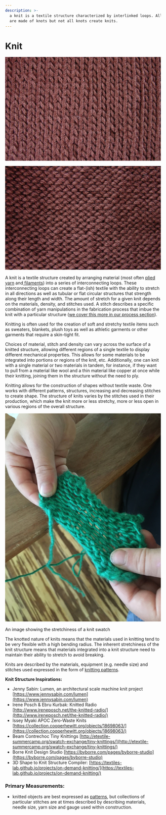 ```yaml
---
description: >-
  a knit is a textile structure characterized by interlinked loops. All knits
  are made of knots but not all knots create knits.
---
```


# Knit

![stockinette knit, front side. Credit: Breibeest on Flickr](../.gitbook/assets/894699057_fa53545e5c_k.jpg)

![stockinette knit, back side. ](../.gitbook/assets/895544896_40ac55081f_k.jpg)

A knit is a textile structure created by arranging material \(most often [plied yarn](plied-yarn.md) and[ filaments](filament.md)\) into a series of interconnecting loops. These interconnecting loops can create a flat-\(ish\) textile with the ability to stretch in all directions as well as tubular or flat circular structures that strength along their length and width. The amount of stretch for a given knit depends on the materials, density, and stitches used. A stitch describes a specific combination of yarn manipulations in the fabrication process that imbue the knit with a particular structure \([we cover this more in our process section](../process/knitting/)\).

Knitting is often used for the creation of soft and stretchy textile items such as sweaters, blankets, plush toys as well as athletic garments or other garments that require a skin-tight fit.

Choices of material, stitch and density can vary across the surface of a knitted structure, allowing different regions of a single textile to display different mechanical properties. This allows for some materials to be integrated into portions or regions of the knit, etc. Additionally, one can knit with a single material or two materials in tandem, for instance, if they want to pull from a material like wool and a thin material like copper at once while their knitting, joining them in the structure without the need to ply.

Knitting allows for the construction of shapes without textile waste. One works with different patterns, structures, increasing and decreasing stitches to create shape. The structure of knits varies by the stitches used in their production, which make the knit more or less stretchy, more or less open in various regions of the overall structure.

![](../.gitbook/assets/img_9162.jpg)

An image showing the stretchiness of a knit swatch

The knotted nature of knits means that the materials used in knitting tend to be very flexible with a high bending radius. The inherent stretchiness of the knit structure means that materials integrated into a knit structure need to maintain their ability to stretch to avoid breaking.

Knits are described by the materials, equipment \(e.g. needle size\) and stitches used expressed in the form of [knitting patterns](../documenting.md#knitting).

**Knit Structure Inspirations:**

* Jenny Sabin: Lumen, an architectural scale machine knit project [https://www.jennysabin.com/lumen](https://www.jennysabin.com/lumen)
* Irene Posch & Ebru Kurbak: Knitted Radio [http://www.ireneposch.net/the-knitted-radio/](http://www.ireneposch.net/the-knitted-radio/)
* Issey Myaki APOC Zero-Waste Knits [https://collection.cooperhewitt.org/objects/18698063/](https://collection.cooperhewitt.org/objects/18698063/)
* Beam Contrechoc Tiny Knittings [http://etextile-summercamp.org/swatch-exchange/tiny-knittings/](http://etextile-summercamp.org/swatch-exchange/tiny-knittings/)
* Borre Knit Design Studio [https://byborre.com/pages/byborre-studio](https://byborre.com/pages/byborre-studio)
* 3D Shape to Knit Structure Compiler: [https://textiles-lab.github.io/projects/on-demand-knitting/](https://textiles-lab.github.io/projects/on-demand-knitting/)

### Primary Measurements:

* knitted objects are best expressed as [patterns](../documenting.md#knitting), but collections of particular stitches are at times described by describing materials, needle size, yarn size and gauge used within construction. 

